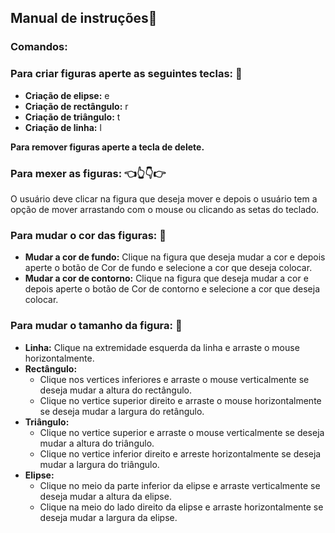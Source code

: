## Manual de instruções:wave:
### Comandos:
### Para criar figuras aperte as seguintes teclas: :art:
* **Criação de elipse:** e
* **Criação de rectângulo:** r
* **Criação de triângulo:** t
* **Criação de linha:** l


**Para remover figuras aperte a tecla de delete.**

### Para mexer as figuras: :point_left::point_up_2::point_down::point_right:

O usuário deve clicar na figura que deseja mover e depois o usuário tem a opção de mover arrastando com o mouse ou clicando as setas do teclado.

### Para mudar o cor das figuras: :rainbow:

* **Mudar a cor de fundo:** Clique na figura que deseja mudar a cor e depois aperte o botão de Cor de fundo e selecione a cor que deseja colocar.
* **Mudar a cor de contorno:** Clique na figura que deseja mudar a cor e depois aperte o botão de Cor de contorno e selecione a cor que deseja colocar.

### Para mudar o tamanho da figura: :pinching_hand:

* **Linha:** Clique na extremidade esquerda da linha e arraste o mouse horizontalmente.
* **Rectângulo:** 
    - Clique nos vertices inferiores e arraste o mouse verticalmente se deseja mudar a altura do rectângulo.
    - Clique no vertice superior direito e arraste o mouse horizontalmente se deseja mudar a largura do retângulo.
* **Triângulo:**
    - Clique no vertice superior e arraste o mouse verticalmente se deseja mudar a altura do triângulo.
    - Clique no vertice inferior direito e arreste horizontalmente se deseja mudar a largura do triângulo.
* **Elipse:**
    - Clique no meio da parte inferior da elipse e arraste verticalmente se deseja mudar a altura da elipse.
    - Clique na meio do lado direito da elipse e arraste horizontalmente se deseja mudar a largura da elipse.



